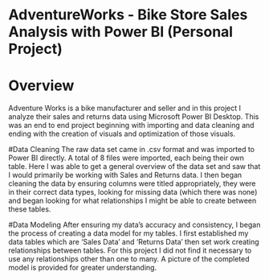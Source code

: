 # AdventureWorks - Bike Store Sales Analysis with Power BI (Personal Project)

# Overview
Adventure Works is a bike manufacturer and seller and in this project I analyze their sales and returns data using Microsoft Power BI Desktop. This was an end to end project beginning with importing and data cleaning and ending with the creation of visuals and optimization of those visuals.

#Data Cleaning
The raw data set came in .csv format and was imported to Power BI directly. A total of 8 files were imported, each being their own table. Here I was able to get a general overview of the data set and saw that I would primarily be working with Sales and Returns data. I then began cleaning the data by ensuring columns were titled appropriately, they were in their correct data types, looking for missing data (which there was none) and began looking for what relationships I might be able to create between these tables.

#Data Modeling
After ensuring my data’s accuracy and consistency, I began the process of creating a data model for my tables. I first established my data tables which are ‘Sales Data’ and ‘Returns Data’ then set work creating relationships between tables. For this project I did not find it necessary to use any relationships other than one to many. A picture of the completed model is provided for greater understanding.




